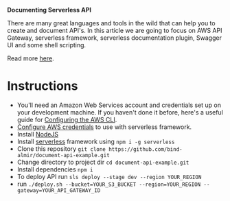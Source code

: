 **Documenting Serverless API**

There are many great languages and tools in the wild that can help you to create and document API's. In this article we are going to focus on AWS API Gateway, serverless framework, serverless documentation plugin, Swagger UI and some shell scripting. 

Read more [here](https://almirzulic.com/posts/documenting-serverless-api/).

# Instructions

- You'll need an Amazon Web Services account and credentials set up on your development machine. If you haven't done it before, here's a useful guide for [Configuring the AWS CLI](https://docs.aws.amazon.com/cli/latest/userguide/cli-chap-configure.html).
- [Configure AWS credentials](https://serverless.com/framework/docs/providers/aws/guide/credentials/) to use with serverless framework.
- Install [NodeJS](https://nodejs.org) 
- Install [serverless](https://serverless.com/) framework using `npm i -g serverless`
- Clone this repository `git clone https://github.com/bind-almir/document-api-example.git`
- Change directory to project dir `cd document-api-example.git`
- Install dependencies `npm i`
- To deploy API run `sls deploy --stage dev --region YOUR_REGION`
- run `./deploy.sh --bucket=YOUR_S3_BUCKET --region=YOUR_REGION --gateway=YOUR_API_GATEWAY_ID`